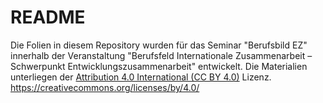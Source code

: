 # README

Die Folien in diesem Repository wurden für das Seminar "Berufsbild EZ" innerhalb der Veranstaltung "Berufsfeld Internationale Zusammenarbeit – Schwerpunkt Entwicklungszusammenarbeit" entwickelt. Die Materialien unterliegen der [Attribution 4.0 International (CC BY 4.0)](https://creativecommons.org/licenses/by/4.0/) Lizenz. https://creativecommons.org/licenses/by/4.0/

